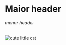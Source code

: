 # Maior header

###### menor header

![cute little cat](https://wallpapers.com/images/hd/cute-kitten-pictures-efuyfbvkc6on2uis.jpg)
